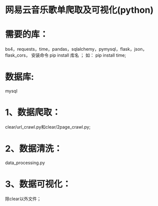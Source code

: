 # 网易云音乐歌单爬取及可视化(python)
# 需要的库：
  bs4，requests，time，pandas，sqlalchemy，pymysql，flask，json，flask_cors，
  安装命令 pip install 库名 ；
  如： pip install time;
# 数据库:
  mysql
# 1、数据爬取：
 clear/url_crawl.py和clear/2page_crawl.py;
# 2、数据清洗：
  data_processing.py
# 3、数据可视化：
  除clear以外文件；
 
